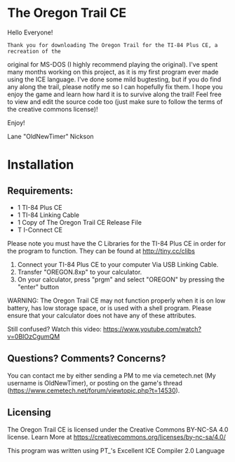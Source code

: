 # The Oregon Trail CE

Hello Everyone!

	Thank you for downloading The Oregon Trail for the TI-84 Plus CE, a recreation of the 
original for MS-DOS (I highly recommend playing the original). I've spent many months working 
on this project, as it is my first program ever made using the ICE language. I've done some 
mild bugtesting, but if you do find any along the trail, please notify me so I can hopefully
fix them. I hope you enjoy the game and learn  how hard it is to survive along the trail! 
Feel free to view and edit the source code too (just make sure to follow the terms of the
creative commons license)!

Enjoy!

Lane "OldNewTimer" Nickson     
                                                                                                                                         
# Installation

## Requirements:
- 1 TI-84 Plus CE
- 1 TI-84 Linking Cable
- 1 Copy of The Oregon Trail CE Release File
- T I-Connect CE

Please note you must have the C Libraries for the TI-84 Plus CE in order for the program to function. They can be found at http://tiny.cc/clibs

1. Connect your TI-84 Plus CE to your computer Via USB Linking Cable.
2. Transfer "OREGON.8xp" to your calculator.
3. On your calculator, press "prgm" and select "OREGON" by pressing the "enter" button

WARNING: The Oregon Trail CE may not function properly when it is on low battery, has low storage space, or is used with a shell program. Please ensure that your calculator does not have any of these attributes.

Still confused? Watch this video: https://www.youtube.com/watch?v=0BIOzCgumQM

## Questions? Comments? Concerns?

You can contact me by either sending a PM to me via cemetech.net (My username is OldNewTimer), or posting on the 
game's thread (https://www.cemetech.net/forum/viewtopic.php?t=14530).

## Licensing
The Oregon Trail CE is licensed under the Creative Commons BY-NC-SA 4.0 license.
Learn More at https://creativecommons.org/licenses/by-nc-sa/4.0/

This program was written using PT_'s Excellent ICE Compiler 2.0 Language
                                                                            

